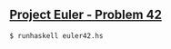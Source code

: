 ## [Project Euler - Problem 42](https://projecteuler.net/problem=42)

```
$ runhaskell euler42.hs
```
